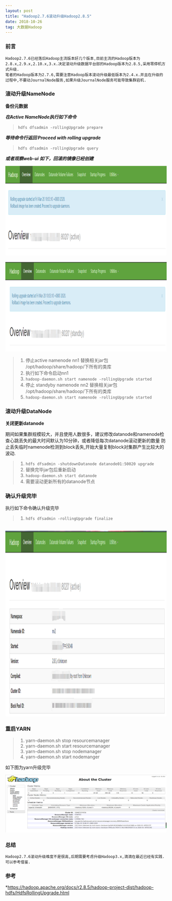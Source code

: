 ```yaml
---
layout: post
title: "Hadoop2.7.6滚动升级Hadoop2.8.5"
date: 2018-10-26
tag: 大数据Hadoop
---
```


### 前言
    
	Hadoop2.7.6已经落后Hadoop主流版本好几个版本,目前主流的Hadoop版本为2.8.x,2.9.x,2.10.x,3.x.决定滚动升级数据平台部的Hadoop版本为2.8.5,采用零停机方式升级.
	笔者的Hadoop版本为2.7.6,需要注意Hadoop版本滚动升级最低版本为2.4.x.并且在升级的过程中,不要动JournalNode服务,如果升级JournalNode服务可能导致集群宕机.

### 滚动升级NameNode

**备份元数据**

***在Active NameNode执行如下命令***

> `hdfs dfsadmin -rollingUpgrade prepare`

***等待命令行返回 Proceed with rolling upgrade***

> `hdfs dfsadmin -rollingUpgrade query`

***或者观察web-ui 如下，回滚的镜像已经创建***

<div align="left">
<img src="/images/posts/hadoop3/rollupdate1.png" height="280" width="1180" />  
</div>

<br/>

<div align="left">
<img src="/images/posts/hadoop3/rollupdate2.png" height="280" width="1180" />  
</div>

> 1. 停止active namenode nn1 替换相关jar包 /opt/hadoop/share/hadoop/下所有的类库
> 2. 执行如下命令启动nn1
> 3. `hadoop-daemon.sh start namenode -rollingUpgrade started`
> 4. 停止 standyby namenode nn2 替换相关jar包 /opt/hadoop/share/hadoop/下所有的类库
> 5. `hadoop-daemon.sh start namenode -rollingUpgrade started`

### 滚动升级DataNode

**关闭更新datanode**

  期间如果集群规模较大，并且使用人数很多，建议修改datanode和namenode检查心跳丢失的最大时间默认为10分钟，或者降低每次datanode滚动更新的数量
  防止丢失临时namenode检测到block丢失,开始大量复制block对集群产生比较大的波动.

> 1. `hdfs dfsadmin -shutdownDatanode datanode01:50020 upgrade`
> 2. 替换完毕jar包后重新启动
> 3. `hadoop-daemon.sh start datanode`
> 4. 需要滚动更新所有的datanode节点

### 确认升级完毕

  执行如下命令确认升级完毕
  
> 1. `hdfs dfsadmin -rollingUpgrade finalize`

<br/>
<div align="left">
<img src="/images/posts/hadoop3/rollupdate3.png" height="580" width="1180" />  
</div>

### 重启YARN

> 1. yarn-daemon.sh stop resourcemanager
> 2. yarn-daemon.sh start resourcemanager
> 3. yarn-daemon.sh stop nodemanager
> 4. yarn-daemon.sh start nodemanger
>
  如下图为yarn升级完毕
<br/>
<div align="left">
<img src="/images/posts/hadoop3/rollupdate4.png" height="180" width="1180" />  
</div>

### 总结
	Hadoop2.7.6滚动升级难度不是很高,后期需要考虑升级Hadoop3.x,滴滴在最近已经有实践.可以参考借鉴.

### 参考

*https://hadoop.apache.org/docs/r2.8.5/hadoop-project-dist/hadoop-hdfs/HdfsRollingUpgrade.html
